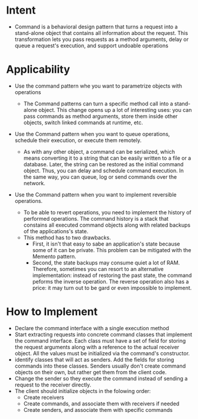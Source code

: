 <!--Source: https://refactoring.guru/design-patterns/command -->

# Intent
- Command is a behavioral design pattern that turns a request into a stand-alone object that contains all information about the request. 
This transformation lets you pass requests as a method arguments, delay or queue a request's execution, and support undoable operations

# Applicability
- Use the command pattern whe you want to parametrize objects with operations
    * The Command patterns can turn a specific method call into a stand-alone object. This change opens up a lot of interesting uses: you can pass commands as method arguments, store them inside other objects, switch linked commands at runtime, etc.

- Use the Command pattern when you want to queue operations, schedule their execution, or execute them remotely.
    * As with any other object, a command can be serialized, which means converting it to a string that can be easily written to a file or a database. Later, the string can be restored as the initial command object. Thus, you can delay and schedule command execution. In the same way, you can queue, log or send commands over the network.

- Use the Command pattern when you want to implement reversible operations.
    * To be able to revert operations, you need to implement the history of performed operations. The command history is a stack that constains all executed command objects along with related backups of the applications's state.
    * This method has to two drawbacks. 
        - First, it isn't that easy to sabe an application's state because some of it can be private. This problem can be mitigated with the Memento pattern.
        - Second, the state backups may consume quiet a lot of RAM. Therefore, sometimes you can resort to an alternative implementation: instead of restoring the past state, the command peforms the inverse operation. The reverse operation also has a price: it may turn out to be gard or even impossible to implement.


# How to Implement
- Declare the command interface with a single execution method
- Start extracting requests into concrete command classes that implement the command interface. Each class must have a set of field for storing the request arguments along with a reference to the actual receiver object. All the values must be initialized via the command's constructor. 
- identify classes that will act as senders. Add the fields for storing commands into these classes. Senders usually don't create command objects on their own, but rather get them from the client code.
- Change the sender so they execute the command instead of sending a request to the receiver directly.
- The client should initialize objects in the folowing order:
    * Create receivers
    * Create commands, and associate them with receivers if needed
    * Create senders, and associate them with specific commands

